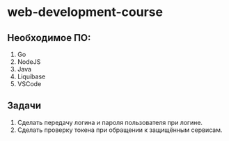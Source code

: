 # web-development-course

## Необходимое ПО:
1. Go
2. NodeJS
3. Java
4. Liquibase 
5. VSCode


## Задачи
1. Сделать передачу логина и пароля пользователя при логине.
2. Сделать проверку токена при обращении к защищённым сервисам.
